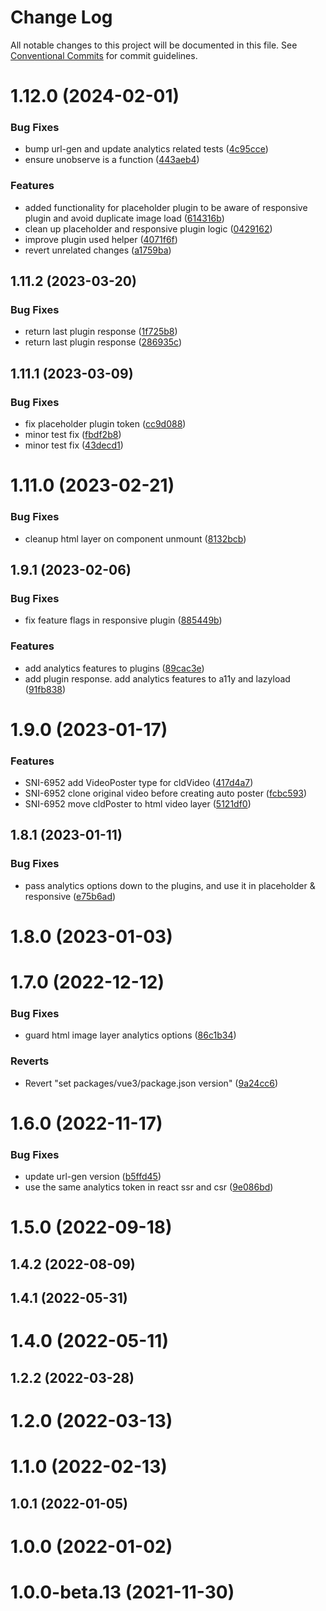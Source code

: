 # Change Log

All notable changes to this project will be documented in this file.
See [Conventional Commits](https://conventionalcommits.org) for commit guidelines.

# 1.12.0 (2024-02-01)


### Bug Fixes

* bump url-gen and update analytics related tests ([4c95cce](https://github.com/cloudinary/frontend-frameworks/commit/4c95cce77f363ac9ed674f94d38c20b4e0d71f21))
* ensure unobserve is a function ([443aeb4](https://github.com/cloudinary/frontend-frameworks/commit/443aeb42f854309e245b7d6a9dce6cf563c8ac08))


### Features

* added functionality for placeholder plugin to be aware of responsive plugin and avoid duplicate image load ([614316b](https://github.com/cloudinary/frontend-frameworks/commit/614316b735168f20703060df975839e35aeac68e))
* clean up placeholder and responsive plugin logic ([0429162](https://github.com/cloudinary/frontend-frameworks/commit/0429162f92e81f8d2ec94a5a905c7aa32d57aecd))
* improve plugin used helper ([4071f6f](https://github.com/cloudinary/frontend-frameworks/commit/4071f6fbb3a314ac643fdb37e9aa6111b4a5a43b))
* revert unrelated changes ([a1759ba](https://github.com/cloudinary/frontend-frameworks/commit/a1759ba65f8be673c48763655941367ac6dca13a))



## 1.11.2 (2023-03-20)


### Bug Fixes

* return last plugin response ([1f725b8](https://github.com/cloudinary/frontend-frameworks/commit/1f725b8540dd9b61bc7a66e3958d159ac3b5eb45))
* return last plugin response ([286935c](https://github.com/cloudinary/frontend-frameworks/commit/286935cfa40913a3a0dcf79ae09036ffabb94526))



## 1.11.1 (2023-03-09)


### Bug Fixes

* fix placeholder plugin token ([cc9d088](https://github.com/cloudinary/frontend-frameworks/commit/cc9d08877adc371b9917ac6bef94ae3fc997de8b))
* minor test fix ([fbdf2b8](https://github.com/cloudinary/frontend-frameworks/commit/fbdf2b86755dc502cce4ffaed2fe585479e0f7bf))
* minor test fix ([43decd1](https://github.com/cloudinary/frontend-frameworks/commit/43decd15efe6b2b93b30369c07665e29834e0024))



# 1.11.0 (2023-02-21)


### Bug Fixes

* cleanup html layer on component unmount ([8132bcb](https://github.com/cloudinary/frontend-frameworks/commit/8132bcb0f3b6f33ed49ec8af07a0e1bdedbd89f5))



## 1.9.1 (2023-02-06)


### Bug Fixes

* fix feature flags in responsive plugin ([885449b](https://github.com/cloudinary/frontend-frameworks/commit/885449b0f6548e49c54f1965ab2ba3f562e7d847))


### Features

* add analytics features to plugins ([89cac3e](https://github.com/cloudinary/frontend-frameworks/commit/89cac3e4fa7d6ac52fec6d4cce658be43b1ca205))
* add plugin response. add analytics features to a11y and lazyload ([91fb838](https://github.com/cloudinary/frontend-frameworks/commit/91fb8381e8522331fbb413ef313da578e5e49639))



# 1.9.0 (2023-01-17)


### Features

* SNI-6952 add VideoPoster type for cldVideo ([417d4a7](https://github.com/cloudinary/frontend-frameworks/commit/417d4a77b30d614b2508c89ded6a28e58decbc88))
* SNI-6952 clone original video before creating auto poster ([fcbc593](https://github.com/cloudinary/frontend-frameworks/commit/fcbc5933a650a1a84095c461c969d4d247ad957f))
* SNI-6952 move cldPoster to html video layer ([5121df0](https://github.com/cloudinary/frontend-frameworks/commit/5121df0ecaa8ead516397e4e487ab7a8e127768b))



## 1.8.1 (2023-01-11)


### Bug Fixes

* pass analytics options down to the plugins, and use it in placeholder & responsive ([e75b6ad](https://github.com/cloudinary/frontend-frameworks/commit/e75b6ad2fca02142232e354848c274d3744d9d37))



# 1.8.0 (2023-01-03)



# 1.7.0 (2022-12-12)


### Bug Fixes

* guard html image layer analytics options ([86c1b34](https://github.com/cloudinary/frontend-frameworks/commit/86c1b3475e3319de01c5d809b34d3c8dbff4bd80))


### Reverts

* Revert "set packages/vue3/package.json version" ([9a24cc6](https://github.com/cloudinary/frontend-frameworks/commit/9a24cc682974477c8ff207cbb2619250d0e74b10))



# 1.6.0 (2022-11-17)


### Bug Fixes

* update url-gen version ([b5ffd45](https://github.com/cloudinary/frontend-frameworks/commit/b5ffd4534fa2bca5dbcbb08d244a116f5812ae15))
* use the same analytics token in react ssr and csr ([9e086bd](https://github.com/cloudinary/frontend-frameworks/commit/9e086bd8b870246ba4647a189b73d4d786749b60))



# 1.5.0 (2022-09-18)



## 1.4.2 (2022-08-09)



## 1.4.1 (2022-05-31)



# 1.4.0 (2022-05-11)



## 1.2.2 (2022-03-28)



# 1.2.0 (2022-03-13)



# 1.1.0 (2022-02-13)



## 1.0.1 (2022-01-05)



# 1.0.0 (2022-01-02)



# 1.0.0-beta.13 (2021-11-30)
